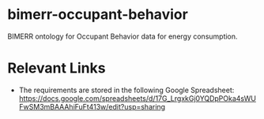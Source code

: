 # bimerr-occupant-behavior
BIMERR ontology for Occupant Behavior data for energy consumption.

# Relevant Links
* The requirements are stored in the following Google Spreadsheet: https://docs.google.com/spreadsheets/d/17G_LrgxkGj0YQDpPOka4sWUFwSM3mBAAAhiFuFt413w/edit?usp=sharing
